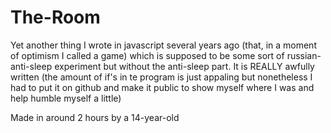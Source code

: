 # The-Room
Yet another thing I wrote in javascript several years ago (that, in  a moment of optimism I called a game) which is supposed to be some sort of russian-anti-sleep experiment but without the anti-sleep part. It is REALLY awfully written (the amount of if's in te program is just appaling but nonetheless I had to put it on github and make it public to show myself where I was and help humble myself a little) 


Made in around 2 hours by a 14-year-old
